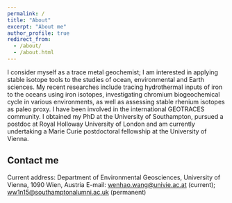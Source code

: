 ```yaml
---
permalink: /
title: "About"
excerpt: "About me"
author_profile: true
redirect_from: 
  - /about/
  - /about.html
---
```


I consider myself as a trace metal geochemist; I am interested in applying stable isotope tools to the studies of ocean, environmental and Earth sciences. My recent researches include tracing hydrothermal inputs of iron to the oceans using iron isotopes, investigating chromium biogeochemical cycle in various environments, as well as assessing stable rhenium isotopes as paleo proxy. I have been involved in the international GEOTRACES community. I obtained my PhD at the University of Southampton, pursued a postdoc at Royal Holloway University of London and am currently undertaking a Marie Curie postdoctoral fellowship at the University of Vienna.


Contact me
------
Current address: Department of Environmental Geosciences, University of Vienna, 1090 Wien, Austria
E-mail: [wenhao.wang@univie.ac.at](mailto:wenhao.wang@univie.ac.at) (current); [ww1n15@southamptonalumni.ac.uk](mailto:ww1n15@southamptonalumni.ac.uk) (permanent) 
